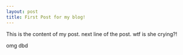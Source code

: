 ```yaml
---
layout: post
title: First Post for my blog!
---
```


This is the content of my post.
next line of the post.
wtf is she crying?!

omg dbd
